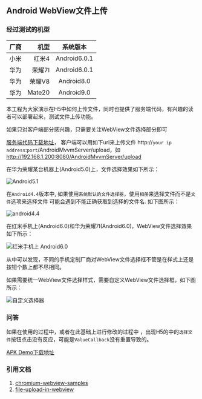 ## Android WebView文件上传

### 经过测试的机型

| 厂商        | 机型    |  系统版本  |
| --------   | -----:   | :----: |
| 小米        | 红米4     |   Android6.0.1    |
| 华为        | 荣耀7I     |   Android6.0.1    |
| 华为        | 荣耀V8      |   Android8.0     |
| 华为        | Mate20      |   Android9.0  |


本工程为大家演示在H5中如何上传文件，同时也提供了服务端代码，有兴趣的读者可以部署起来，测试文件上传功能。

如果只对客户端部分感兴趣，只需要关注WebView文件选择部分即可

[服务端代码下载地址](https://github.com/chiclaim/android_mvvm_server)， 客户端可以用如下url来上传文件
http://`your ip address`:`port`/AndroidMvvmServer/upload，如 http://192.168.1.200:8080/AndroidMvvmServer/upload

在华为荣耀某台机器上(Android5.0)上，文件选择效果如下所示：

![Android5.1](https://github.com/chiclaim/android-webview-upload-file/blob/master/assets/www/emulator5.0.gif)

在`Android4.4`版本中, 如果使用`系统默认的文件选择器`，使用`相册`来选择文件而不是`文件`选项来选择文件 可能会遇到不能正确获取到选择的文件名. 如下图所示：


![android4.4](https://github.com/chiclaim/android-webview-upload-file/blob/master/assets/www/android4.4.gif)

在红米手机上(Android6.0)和华为荣耀7I(Android6.0)，WebView文件选择效果如下所示：

![红米手机上 Android6.0](https://github.com/chiclaim/android-webview-upload-file/blob/master/assets/www/xiaomi-vs-huawei.gif)

从中可以发现，不同的手机定制厂商对WebView文件选择框不管是在样式上还是按钮个数上都不尽相同。

如果需要统一WebView文件选择样式，需要自定义WebView文件选择框，如下图所示：

![自定义选择器](https://github.com/chiclaim/android-webview-upload-file/blob/master/assets/www/custom_chooser.gif)



### 问答

如果在使用的过程中，或者在此基础上进行修改的过程中 ，出现H5的中的`选择文件`按钮点击没有反应，可能是`ValueCallback`没有重置导致的。

[APK Demo下载地址](https://github.com/chiclaim/android-webview-upload-file/blob/master/assets/demo.apk)

### 引用文档
1. [chromium-webview-samples](https://github.com/GoogleChrome/chromium-webview-samples)
2. [file-upload-in-webview](http://stackoverflow.com/questions/5907369/file-upload-in-webview)



